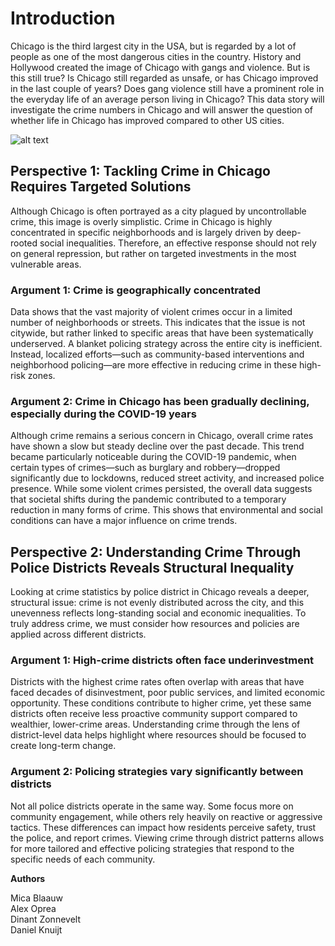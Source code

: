 # **Introduction**


Chicago is the third largest city in the USA, but is regarded by a lot of people as one of the most dangerous cities in the country. History and Hollywood created the image of Chicago with gangs and violence. But is this still true? Is Chicago still regarded as unsafe, or has Chicago improved in the last couple of years? Does gang violence still have a prominent role in the everyday life of an average person living in Chicago? This data story will investigate the crime numbers in Chicago and will answer the question of whether life in Chicago has improved compared to other US cities.


![alt text](../misc./fp.jpg)


## Perspective 1: Tackling Crime in Chicago Requires Targeted Solutions
Although Chicago is often portrayed as a city plagued by uncontrollable crime, this image is overly simplistic. Crime in Chicago is highly concentrated in specific neighborhoods and is largely driven by deep-rooted social inequalities. Therefore, an effective response should not rely on general repression, but rather on targeted investments in the most vulnerable areas.


### Argument 1: Crime is geographically concentrated
Data shows that the vast majority of violent crimes occur in a limited number of neighborhoods or streets. This indicates that the issue is not citywide, but rather linked to specific areas that have been systematically underserved. A blanket policing strategy across the entire city is inefficient. Instead, localized efforts—such as community-based interventions and neighborhood policing—are more effective in reducing crime in these high-risk zones.

### Argument 2: Crime in Chicago has been gradually declining, especially during the COVID-19 years
Although crime remains a serious concern in Chicago, overall crime rates have shown a slow but steady decline over the past decade. This trend became particularly noticeable during the COVID-19 pandemic, when certain types of crimes—such as burglary and robbery—dropped significantly due to lockdowns, reduced street activity, and increased police presence. While some violent crimes persisted, the overall data suggests that societal shifts during the pandemic contributed to a temporary reduction in many forms of crime. This shows that environmental and social conditions can have a major influence on crime trends.



## Perspective 2: Understanding Crime Through Police Districts Reveals Structural Inequality
Looking at crime statistics by police district in Chicago reveals a deeper, structural issue: crime is not evenly distributed across the city, and this unevenness reflects long-standing social and economic inequalities. To truly address crime, we must consider how resources and policies are applied across different districts.

### Argument 1: High-crime districts often face underinvestment
Districts with the highest crime rates often overlap with areas that have faced decades of disinvestment, poor public services, and limited economic opportunity. These conditions contribute to higher crime, yet these same districts often receive less proactive community support compared to wealthier, lower-crime areas. Understanding crime through the lens of district-level data helps highlight where resources should be focused to create long-term change.

### Argument 2: Policing strategies vary significantly between districts
Not all police districts operate in the same way. Some focus more on community engagement, while others rely heavily on reactive or aggressive tactics. These differences can impact how residents perceive safety, trust the police, and report crimes. Viewing crime through district patterns allows for more tailored and effective policing strategies that respond to the specific needs of each community.



**Authors**   

Mica Blaauw     
Alex Oprea     
Dinant Zonnevelt   
Daniel Knuijt     